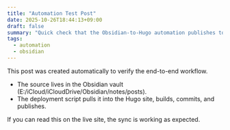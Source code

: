 ```yaml
---
title: "Automation Test Post"
date: 2025-10-26T18:44:13+09:00
draft: false
summary: "Quick check that the Obsidian-to-Hugo automation publishes to GitHub Pages."
tags:
  - automation
  - obsidian
---
```


This post was created automatically to verify the end-to-end workflow.

- The source lives in the Obsidian vault (E:/iCloud/iCloudDrive/Obsidian/notes/posts).
- The deployment script pulls it into the Hugo site, builds, commits, and publishes.

If you can read this on the live site, the sync is working as expected.
